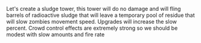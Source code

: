 Let's create a sludge tower, this tower will do no damage and will fling barrels of radioactive sludge that will leave a temporary pool of residue that will slow zombies movement speed. Upgrades will increase the slow percent. Crowd control effects are extremely strong so we should be modest with slow amounts and fire rate